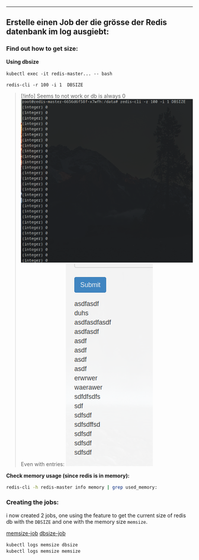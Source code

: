 ****

## Erstelle einen Job der die grösse der Redis datenbank im log ausgiebt:

### Find out how to get size:

**Using dbsize**

`kubectl exec -it redis-master... -- bash`

```redis-cli
redis-cli -r 100 -i 1  DBSIZE
```

>[!info] Seems to not work or db is always 0
>![](Pasted%20image%2020230803153958.png)
>Even with entries:
>![](Pasted%20image%2020230803154014.png)

**Check memory usage (since redis is in memory):**

```bash
redis-cli -h redis-master info memory | grep used_memory:
```

### Creating the jobs:

i now created 2 jobs, one using the feature to get the current size of redis db with the `DBSIZE` and one with the memory size `memsize`.

[memsize-job](memsize-job.yml)
[dbsize-job](dbsize-job.yml)

```zsh
kubectl logs memsize dbsize
kubectl logs memsize memsize
```

